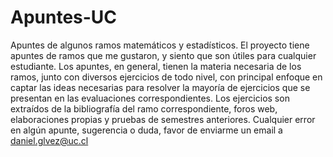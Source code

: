 # Apuntes-UC

Apuntes de algunos ramos matemáticos y estadísticos. El proyecto tiene apuntes de ramos que me gustaron, y siento que son útiles para cualquier estudiante. Los apuntes, en general, tienen la materia necesaria de los ramos, junto con diversos ejercicios de todo nivel, con principal enfoque en captar las ideas necesarias para resolver la mayoría de ejercicios que se presentan en las evaluaciones correspondientes. Los ejercicios son extraídos de la bibliografía del ramo correspondiente, foros web, elaboraciones propias y pruebas de semestres anteriores. Cualquier error en algún apunte, sugerencia o duda, favor de enviarme un email a daniel.glvez@uc.cl
